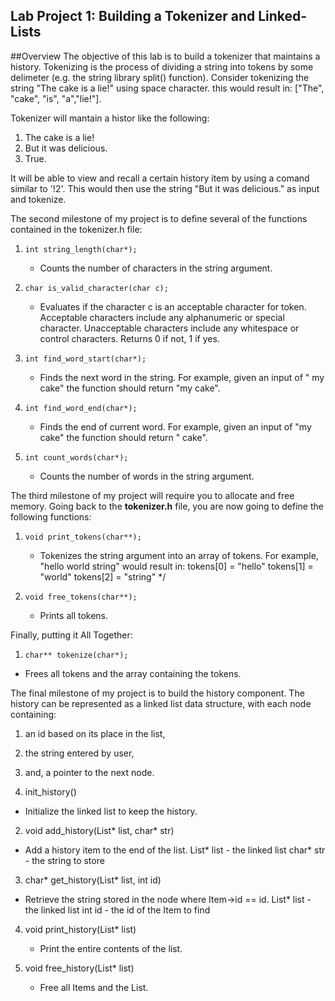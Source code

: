 Lab Project 1: Building a Tokenizer and Linked-Lists
----------------------------------------------------
##Overview
The objective of this lab is to build a tokenizer that
maintains a history. Tokenizing is the process of dividing a string into
tokens by some delimeter (e.g. the string library split() function).
Consider tokenizing the string "The cake is a lie!" using space
character. this would result in: \["The", "cake", "is", "a","lie!"\].

Tokenizer will mantain a histor like the following:
1. The cake is a lie!
2. But it was delicious.
3. True.

It will be able to view and recall a certain history item by using a comand
similar to '!2'. This would then use the string "But it was delicious." as
input and tokenize.

The second milestone of my project is to define several of the
functions contained in the tokenizer.h file:

1. `int string_length(char*);`
   - Counts the number of characters in the string argument.

2. `char is_valid_character(char c);`
   - Evaluates if the character c is an acceptable character for
     token. Acceptable characters include any alphanumeric or
     special character. Unacceptable characters include any
     whitespace or control characters.
     Returns 0 if not, 1 if yes.

3. `int find_word_start(char*);`
   - Finds the next word in the string. 
     For example, given an input of "  my cake" the function
     should return "my cake".
   
4. `int find_word_end(char*);`
   - Finds the end of current word.
     For example, given an input of "my cake" the function
     should return " cake".
   
5. `int count_words(char*);`
   - Counts the number of words in the string argument.
   
The third milestone of my project will require you to allocate and
free memory. Going back to the **tokenizer.h** file, you are now going
to define the following functions:

1. `void print_tokens(char**);`
   - Tokenizes the string argument into an array of tokens.
     For example, "hello world string" would result in:
     tokens[0] = "hello"
     tokens[1] = "world"
     tokens[2] = "string" */

2. `void free_tokens(char**);`
   - Prints all tokens.


Finally,  putting it All Together:

1.  `char** tokenize(char*);`
   - Frees all tokens and the array containing the tokens.


The final milestone of my project is to build the history component.
The history can be represented as a linked list data structure, with
each node containing:

1.  an id based on its place in the list,
2.  the string entered by user,
3.  and, a pointer to the next node.

1. init_history()
  - Initialize the linked list to keep the history.

2. void add_history(List* list, char* str)
  - Add a history item to the end of the list.
    List* list - the linked list
    char* str - the string to store

3. char* get_history(List* list, int id)
  - Retrieve the string stored in the node where Item->id == id.
    List* list - the linked list
    int id - the id of the Item to find

4. void print_history(List* list)
   - Print the entire contents of the list.

5. void free_history(List* list)
   - Free all Items and the List.








